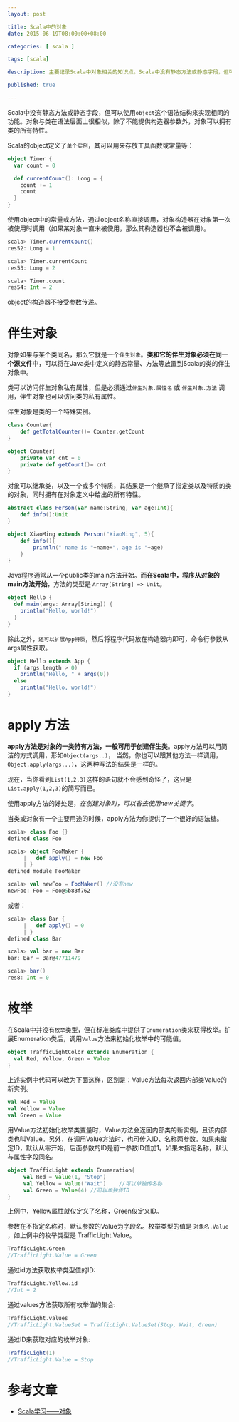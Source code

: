 ```yaml
---
layout: post

title: Scala中的对象
date: 2015-06-19T08:00:00+08:00

categories: [ scala ]

tags: [scala]

description: 主要记录Scala中对象相关的知识点。Scala中没有静态方法或静态字段，但可以使用object这个语法结构来实现相同的功能。对象与类在语法层面上很相似，除了不能提供构造器参数外，对象可以拥有类的所有特性。

published: true

---
```


Scala中没有静态方法或静态字段，但可以使用`object`这个语法结构来实现相同的功能。对象与类在语法层面上很相似，除了不能提供构造器参数外，对象可以拥有类的所有特性。

Scala的object定义了`单个实例`，其可以用来存放工具函数或常量等：

~~~scala
object Timer {
  var count = 0

  def currentCount(): Long = {
    count += 1
    count
  }
}
~~~

使用object中的常量或方法，通过object名称直接调用，对象构造器在对象第一次被使用时调用（如果某对象一直未被使用，那么其构造器也不会被调用）。

~~~scala
scala> Timer.currentCount()
res52: Long = 1

scala> Timer.currentCount
res53: Long = 2

scala> Timer.count
res54: Int = 2
~~~

object的构造器不接受参数传递。

# 伴生对象

对象如果与某个类同名，那么它就是一个`伴生对象`。**类和它的伴生对象必须在同一个源文件中**，可以将在Java类中定义的静态常量、方法等放置到Scala的类的伴生对象中。

类可以访问伴生对象私有属性，但是必须通过`伴生对象.属性名` 或 `伴生对象.方法` 调用，伴生对象也可以访问类的私有属性。

伴生对象是类的一个特殊实例。

~~~scala
class Counter{
    def getTotalCounter()= Counter.getCount
}

object Counter{
    private var cnt = 0
    private def getCount()= cnt
}
~~~

对象可以继承类，以及一个或多个特质，其结果是一个继承了指定类以及特质的类的对象，同时拥有在对象定义中给出的所有特性。

~~~scala
abstract class Person(var name:String, var age:Int){
    def info():Unit
}

object XiaoMing extends Person("XiaoMing", 5){
    def info(){
        println(" name is "+name+", age is "+age)
    }
}
~~~

Java程序通常从一个public类的main方法开始。而**在Scala中，程序从对象的main方法开始**，方法的类型是 `Array[String] => Unit`。

~~~scala
object Hello {
  def main(args: Array[String]) {
    println("Hello, world!")
  }
}
~~~

除此之外，`还可以扩展App特质`，然后将程序代码放在构造器内即可，命令行参数从args属性获取。

~~~scala
object Hello extends App {
  if (args.length > 0)
    println("Hello, " + args(0))
  else
    println("Hello, world!")
}
~~~

# apply 方法

**apply方法是对象的一类特有方法，一般可用于创建伴生类**。apply方法可以用简洁的方式调用，形如`Object(args..)`， 当然，你也可以跟其他方法一样调用，`Object.apply(args...)`，这两种写法的结果是一样的。

现在，当你看到`List(1,2,3)`这样的语句就不会感到奇怪了，这只是`List.apply(1,2,3)`的简写而已。

使用apply方法的好处是，*在创建对象时，可以省去使用new关键字*。

当类或对象有一个主要用途的时候，apply方法为你提供了一个很好的语法糖。

~~~scala
scala> class Foo {}
defined class Foo

scala> object FooMaker {
     |   def apply() = new Foo
     | }
defined module FooMaker

scala> val newFoo = FooMaker() //没有new
newFoo: Foo = Foo@5b83f762
~~~

或者：

~~~scala
scala> class Bar {
     |   def apply() = 0
     | }
defined class Bar

scala> val bar = new Bar
bar: Bar = Bar@47711479

scala> bar()
res8: Int = 0
~~~

# 枚举

在Scala中并没有`枚举`类型，但在标准类库中提供了`Enumeration`类来获得枚举。扩展Enumeration类后，调用`Value`方法来初始化枚举中的可能值。

~~~scala
object TrafficLightColor extends Enumeration {
  val Red, Yellow, Green = Value
}
~~~

上述实例中代码可以改为下面这样，区别是：Value方法每次返回内部类Value的新实例。

~~~scala
val Red = Value
val Yellow = Value
val Green = Value
~~~

用Value方法初始化枚举类变量时，Value方法会返回内部类的新实例，且该内部类也叫Value。另外，在调用Value方法时，也可传入ID、名称两参数。如果未指定ID，默认从零开始，后面参数的ID是前一参数ID值加1。如果未指定名称，默认与属性字段同名。

~~~scala
object TrafficLight extends Enumeration{
     val Red = Value(1, "Stop")
     val Yellow = Value("Wait")    //可以单独传名称
     val Green = Value(4) //可以单独传ID
}
~~~

上例中，Yellow属性就仅定义了名称，Green仅定义ID。

参数在不指定名称时，默认参数的Value为字段名。枚举类型的值是 `对象名.Value` ，如上例中的枚举类型是 TrafficLight.Value。

~~~scala
TrafficLight.Green
//TrafficLight.Value = Green
~~~

通过id方法获取枚举类型值的ID:

~~~scala
TrafficLight.Yellow.id
//Int = 2
~~~

通过values方法获取所有枚举值的集合:

~~~scala
TrafficLight.values
//TrafficLight.ValueSet = TrafficLight.ValueSet(Stop, Wait, Green)
~~~

通过ID来获取对应的枚举对象:

~~~scala
TrafficLight(1)
//TrafficLight.Value = Stop
~~~

# 参考文章

- [Scala学习——对象](http://nerd-is.in/images-08/scala-learning-objects/)

